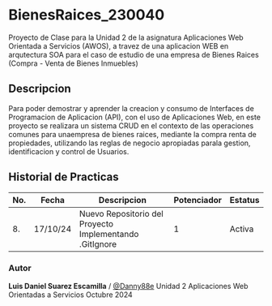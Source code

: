 # BienesRaices_230040
Proyecto de Clase para la Unidad 2 de la asignatura Aplicaciones Web Orientada a Servicios (AWOS), a travez de una aplicacion WEB en arqutectura SOA para el caso de estudio de una empresa de Bienes Raices (Compra - Venta de Bienes Inmuebles)

## Descripcion

Para poder demostrar y aprender la creacion y consumo de Interfaces de Programacion de Aplicacion (API), con el uso de Aplicaciones Web, en este proyecto se realizara un sistema CRUD en el contexto de las operaciones comunes para unaempresa de bienes raices, mediante la compra renta de propiedades, utilizando las reglas de negocio apropiadas parala gestion, identificacion y control de Usuarios.

## Historial de Practicas

|No.|Fecha|Descripcion|Potenciador|Estatus|
|--|--|--|--|--|
|8.|17/10/24|Nuevo Repositorio del Proyecto Implementando .GitIgnore|1|Activa|

### Autor
**Luis Daniel Suarez Escamilla** / [@Danny88e](https://github.com/Danny88e)
Unidad 2
Aplicaciones Web Orientadas a Servicios
Octubre 2024

